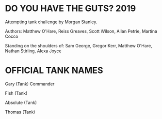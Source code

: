 
# DO YOU HAVE THE GUTS? 2019

Attempting tank challenge by Morgan Stanley.

Authors: Matthew O'Hare, Reiss Greaves, Scott Wilson, Allan Petrie, Martina Cocco

Standing on the shoulders of: Sam George, Gregor Kerr, Matthew O'Hare, Nathan Stirling, Alexa Joyce

# OFFICIAL TANK NAMES

Gary (Tank) Commander

Fish (Tank)

Absolute (Tank)

Thomas (Tank)

